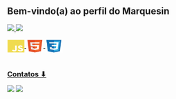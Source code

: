 ## Bem-vindo(a) ao perfil do Marquesin

 <div>
   <a href="https://github.com/VMarquesin">
   <img height="175em" src="https://github-readme-stats.vercel.app/api?username=VMarquesin&show_icons=true&theme=tokyonight&include_all_commits=true&count_private=true"/>
   <img height="175em" src="https://github-readme-stats.vercel.app/api/top-langs/?username=VMarquesin&layout=compact&langs_count=6&theme=tokyonight"/>
</div>
    
<div style="display: inline_block"><br>
  <img align="center" alt="Js" height="30" width="40" src="https://raw.githubusercontent.com/devicons/devicon/master/icons/javascript/javascript-plain.svg">
  <img align="center" alt="HTML" height="30" width="40" src="https://raw.githubusercontent.com/devicons/devicon/master/icons/html5/html5-original.svg">
  <img align="center" alt="CSS" height="30" width="40" src="https://raw.githubusercontent.com/devicons/devicon/master/icons/css3/css3-original.svg">
</div>
 
<br>
 
### Contatos ⬇
 
<div> 
  <a href="https://www.instagram.com/viniciusmarquesin" target="_blank"><img src="https://img.shields.io/badge/-Instagram-%23E4405F?style=for-the-badge&logo=instagram&logoColor=white" target="_blank"></a>
<!--  <a href="https://discord.gg/5DVhGKVf4h" target="_blank"><img src="https://img.shields.io/badge/Discord-7289DA?style=for-the-badge&logo=discord&logoColor=white" target="_blank"></a>  -->
  <a href = "viniciusmarquesin@hotmail.com"><img src="https://img.shields.io/badge/-Gmail-%23333?style=for-the-badge&logo=gmail&logoColor=white" target="_blank"></a>

</div>

